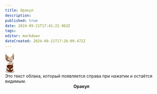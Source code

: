 ```yaml
---
title: Оракул
description: 
published: true
date: 2024-09-21T17:41:22.963Z
tags: 
editor: markdown
dateCreated: 2024-09-21T17:26:09.472Z
---
```


<div class="container">
    <img class="img1" src="/guides/the_oracle.png" alt="The Oracle" onclick="showText()">
    <div class="text-bubble" id="textBubble">Это текст облака, который появляется справа при нажатии и остаётся видимым.</div>
</div>

<center><b>Оракул</b></center>